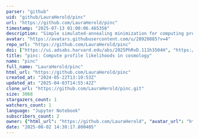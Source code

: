 ```yaml
---
parser: "github"
uid: "github/LauraHerold/pinc"
url: "https://github.com/LauraHerold/pinc"
timestamp: "2025-07-13 01:00:06.465356"
description: "Simple simulated-annealing minimization for computing profile likelihoods in cosmology"
avatar: "https://avatars.githubusercontent.com/u/28920885?v=4"
repo_url: "https://github.com/LauraHerold/pinc"
doi: ["https://ui.adsabs.harvard.edu/abs/2025PhRvD.111h3504H", "https://ui.adsabs.harvard.edu/abs/2025ascl.soft06023H/abstract"]
title: "pinc: Compute profile likelihoods in cosmology"
name: "pinc"
full_name: "LauraHerold/pinc"
html_url: "https://github.com/LauraHerold/pinc"
created_at: "2024-05-22T13:10:53Z"
updated_at: "2025-04-03T14:55:42Z"
clone_url: "https://github.com/LauraHerold/pinc.git"
size: 3068
stargazers_count: 1
watchers_count: 1
language: "Jupyter Notebook"
subscribers_count: 2
owner: {"html_url": "https://github.com/LauraHerold", "avatar_url": "https://avatars.githubusercontent.com/u/28920885?v=4", "login": "LauraHerold", "type": "User"}
date: "2025-08-02 14:30:17.800405"
---
```

